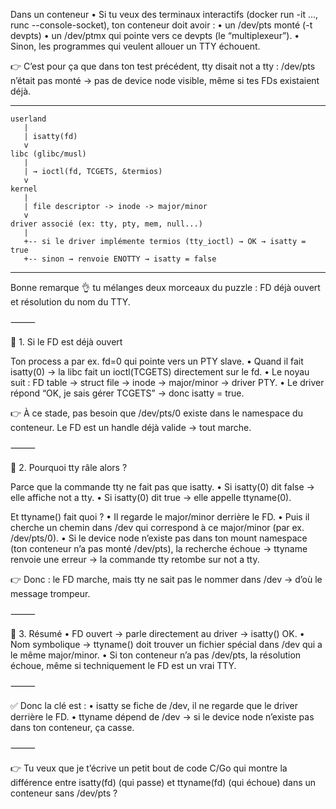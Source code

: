 Dans un conteneur
•	Si tu veux des terminaux interactifs (docker run -it …, runc --console-socket), ton conteneur doit avoir :
•	un /dev/pts monté (-t devpts)
•	un /dev/ptmx qui pointe vers ce devpts (le “multiplexeur”).
•	Sinon, les programmes qui veulent allouer un TTY échouent.

👉 C’est pour ça que dans ton test précédent, tty disait not a tty : /dev/pts n’était pas monté → pas de device node visible, même si tes FDs existaient déjà.

----

```
userland
   |
   | isatty(fd)
   v
libc (glibc/musl)
   |
   | → ioctl(fd, TCGETS, &termios)
   v
kernel
   |
   | file descriptor -> inode -> major/minor
   v
driver associé (ex: tty, pty, mem, null...)
   |
   +-- si le driver implémente termios (tty_ioctl) → OK → isatty = true
   +-- sinon → renvoie ENOTTY → isatty = false
```

------

Bonne remarque 👌 tu mélanges deux morceaux du puzzle : FD déjà ouvert et résolution du nom du TTY.

⸻

🔹 1. Si le FD est déjà ouvert

Ton process a par ex. fd=0 qui pointe vers un PTY slave.
•	Quand il fait isatty(0) → la libc fait un ioctl(TCGETS) directement sur le fd.
•	Le noyau suit :
FD table → struct file → inode → major/minor → driver PTY.
•	Le driver répond “OK, je sais gérer TCGETS” → donc isatty = true.

👉 À ce stade, pas besoin que /dev/pts/0 existe dans le namespace du conteneur.
Le FD est un handle déjà valide → tout marche.

⸻

🔹 2. Pourquoi tty râle alors ?

Parce que la commande tty ne fait pas que isatty.
•	Si isatty(0) dit false → elle affiche not a tty.
•	Si isatty(0) dit true → elle appelle ttyname(0).

Et ttyname() fait quoi ?
•	Il regarde le major/minor derrière le FD.
•	Puis il cherche un chemin dans /dev qui correspond à ce major/minor (par ex. /dev/pts/0).
•	Si le device node n’existe pas dans ton mount namespace (ton conteneur n’a pas monté /dev/pts), la recherche échoue → ttyname renvoie une erreur → la commande tty retombe sur not a tty.

👉 Donc : le FD marche, mais tty ne sait pas le nommer dans /dev → d’où le message trompeur.

⸻

🔹 3. Résumé
•	FD ouvert → parle directement au driver → isatty() OK.
•	Nom symbolique → ttyname() doit trouver un fichier spécial dans /dev qui a le même major/minor.
•	Si ton conteneur n’a pas /dev/pts, la résolution échoue, même si techniquement le FD est un vrai TTY.

⸻

✅ Donc la clé est :
•	isatty se fiche de /dev, il ne regarde que le driver derrière le FD.
•	ttyname dépend de /dev → si le device node n’existe pas dans ton conteneur, ça casse.

⸻

👉 Tu veux que je t’écrive un petit bout de code C/Go qui montre la différence entre isatty(fd) (qui passe) et ttyname(fd) (qui échoue) dans un conteneur sans /dev/pts ?